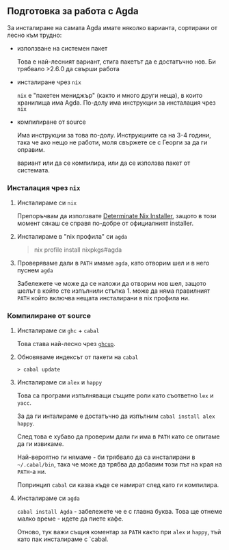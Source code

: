 ## Подготовка за работа с Agda

За инсталиране на самата Agda имате няколко варианта, сортирани от лесно към трудно:
* използване на системен пакет

    Това е най-лесният вариант, стига пакетът да е достатъчно нов. Би трябвало >2.6.0 да свърши работа
* инсталиране чрез `nix`

    `nix` е "пакетен мениджър" (както и много други неща), в които хранилища има Agda.
    По-долу има инструкции за инсталация чрез `nix`

* компилиране от source

    Има инструкции за това по-долу. Инструкциите са на 3-4 години, така че ако нещо не работи,
    моля свържете се с Георги за да ги оправим.

    вариант или да се компилира, или да се използва пакет от системата.

### Инсталация чрез `nix`

1. Инсталираме си `nix`

    Препоръчвам да използвате [Determinate Nix Installer](https://github.com/DeterminateSystems/nix-installer),
    защото в този момент сякаш се справя по-добре от официалният installer.

2. Инсталираме в "nix профила" си `agda`

    > nix profile install nixpkgs#agda

3. Проверяваме дали в `PATH` имаме `agda`, като отворим шел и в него пуснем `agda`

    Забележете че може да се наложи да отворим нов шел, защото шелът в който сте изпълнили стъпка 1.
    може да няма правилният `PATH` който включва нещата инсталирани в nix профила ни.

### Компилиране от source

1. Инсталираме си `ghc` + `cabal`

    Това става най-лесно чрез [`ghcup`](https://www.haskell.org/ghcup/).

2. Обновяваме индексът от пакети на `cabal`

    ```
    > cabal update
    ```

3. Инсталираме си `alex` и `happy`

    Това са програми изпълняващи същите роли като съответно `lex` и `yacc`.

    За да ги инталираме е достатъчно да изпълним `cabal install alex happy`.

    След това е хубаво да проверим дали ги има в `PATH` като се опитаме да ги извикаме.

    Най-вероятно ги нямаме - би трябвало да са инсталирани в `~/.cabal/bin`, така че може да трябва да добавим този път на края на `PATH`-а ни.

    Попринцип `cabal` си казва къде се намират след като ги компилира.

4. Инсталираме си `agda`

    `cabal install Agda` - забележете че е с главна буква. Това ще отнеме малко време - идете да пиете кафе.

    Отново, тук важи същия коментар за `PATH` както при `alex` и `happy`, тъй като пак инсталираме с `cabal.
